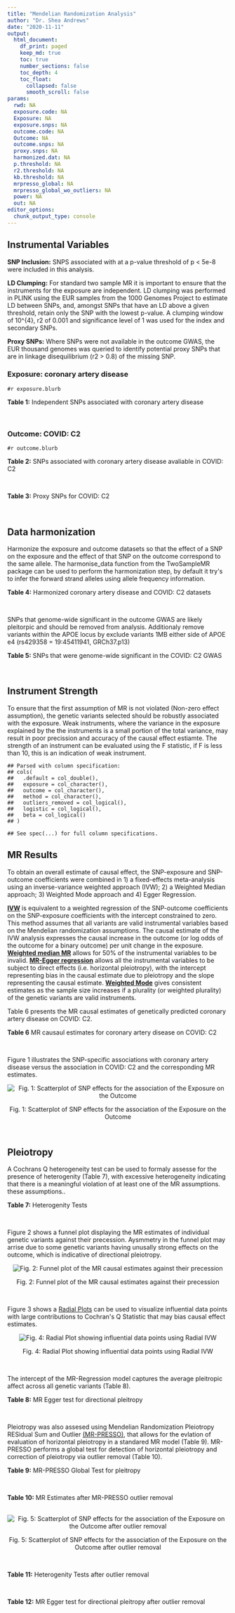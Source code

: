 ```yaml
---
title: "Mendelian Randomization Analysis"
author: "Dr. Shea Andrews"
date: "2020-11-11"
output:
  html_document:
    df_print: paged
    keep_md: true
    toc: true
    number_sections: false
    toc_depth: 4
    toc_float:
      collapsed: false
      smooth_scroll: false
params:
  rwd: NA
  exposure.code: NA
  Exposure: NA
  exposure.snps: NA
  outcome.code: NA
  Outcome: NA
  outcome.snps: NA
  proxy.snps: NA
  harmonized.dat: NA
  p.threshold: NA
  r2.threshold: NA
  kb.threshold: NA
  mrpresso_global: NA
  mrpresso_global_wo_outliers: NA
  power: NA
  out: NA
editor_options:
  chunk_output_type: console
---
```







## Instrumental Variables
**SNP Inclusion:** SNPS associated with at a p-value threshold of p < 5e-8 were included in this analysis.
<br>

**LD Clumping:** For standard two sample MR it is important to ensure that the instruments for the exposure are independent. LD clumping was performed in PLINK using the EUR samples from the 1000 Genomes Project to estimate LD between SNPs, and, amongst SNPs that have an LD above a given threshold, retain only the SNP with the lowest p-value. A clumping window of 10^{4}, r2 of 0.001 and significance level of 1 was used for the index and secondary SNPs.
<br>

**Proxy SNPs:** Where SNPs were not available in the outcome GWAS, the EUR thousand genomes was queried to identify potential proxy SNPs that are in linkage disequilibrium (r2 > 0.8) of the missing SNP.
<br>

### Exposure: coronary artery disease
`#r exposure.blurb`
<br>

**Table 1:** Independent SNPs associated with coronary artery disease
<div data-pagedtable="false">
  <script data-pagedtable-source type="application/json">
{"columns":[{"label":["SNP"],"name":[1],"type":["chr"],"align":["left"]},{"label":["CHROM"],"name":[2],"type":["dbl"],"align":["right"]},{"label":["POS"],"name":[3],"type":["dbl"],"align":["right"]},{"label":["REF"],"name":[4],"type":["chr"],"align":["left"]},{"label":["ALT"],"name":[5],"type":["chr"],"align":["left"]},{"label":["AF"],"name":[6],"type":["dbl"],"align":["right"]},{"label":["BETA"],"name":[7],"type":["dbl"],"align":["right"]},{"label":["SE"],"name":[8],"type":["dbl"],"align":["right"]},{"label":["Z"],"name":[9],"type":["dbl"],"align":["right"]},{"label":["P"],"name":[10],"type":["dbl"],"align":["right"]},{"label":["N"],"name":[11],"type":["dbl"],"align":["right"]},{"label":["TRAIT"],"name":[12],"type":["chr"],"align":["left"]}],"data":[{"1":"rs9970807","2":"1","3":"56965664","4":"C","5":"T","6":"0.084903","7":"-0.125750","8":"0.0166950","9":"-7.532200","10":"5.00e-14","11":"184305","12":"coronary_artery_disease"},{"1":"rs7528419","2":"1","3":"109817192","4":"A","5":"G","6":"0.214180","7":"-0.114530","8":"0.0114820","9":"-9.974740","10":"1.97e-23","11":"184305","12":"coronary_artery_disease"},{"1":"rs6689306","2":"1","3":"154395946","4":"A","5":"G","6":"0.552455","7":"-0.056012","8":"0.0094061","9":"-5.954859","10":"2.60e-09","11":"184305","12":"coronary_artery_disease"},{"1":"rs67180937","2":"1","3":"222823743","4":"T","5":"G","6":"0.663052","7":"0.078807","8":"0.0110551","9":"7.128565","10":"1.01e-12","11":"184305","12":"coronary_artery_disease"},{"1":"rs16986953","2":"2","3":"19942473","4":"G","5":"A","6":"0.104706","7":"0.085160","8":"0.0150265","9":"5.667320","10":"1.45e-08","11":"184305","12":"coronary_artery_disease"},{"1":"rs515135","2":"2","3":"21286057","4":"T","5":"C","6":"0.791985","7":"0.067499","8":"0.0121924","9":"5.536154","10":"3.09e-08","11":"184305","12":"coronary_artery_disease"},{"1":"rs7568458","2":"2","3":"85788175","4":"T","5":"A","6":"0.448518","7":"0.059618","8":"0.0095093","9":"6.269440","10":"3.62e-10","11":"184305","12":"coronary_artery_disease"},{"1":"rs17678683","2":"2","3":"145286559","4":"T","5":"G","6":"0.087681","7":"0.098786","8":"0.0166548","9":"5.931380","10":"3.00e-09","11":"184305","12":"coronary_artery_disease"},{"1":"rs115654617","2":"2","3":"203893999","4":"C","5":"A","6":"0.106962","7":"0.137846","8":"0.0158314","9":"8.707130","10":"3.12e-18","11":"184305","12":"coronary_artery_disease"},{"1":"rs1199338","2":"3","3":"138087467","4":"A","5":"C","6":"0.161866","7":"0.073596","8":"0.0124987","9":"5.888290","10":"3.90e-09","11":"184305","12":"coronary_artery_disease"},{"1":"rs17087335","2":"4","3":"57838583","4":"G","5":"T","6":"0.214637","7":"0.060764","8":"0.0111159","9":"5.466400","10":"4.59e-08","11":"184305","12":"coronary_artery_disease"},{"1":"rs4593108","2":"4","3":"148281001","4":"C","5":"G","6":"0.204651","7":"-0.070830","8":"0.0115558","9":"-6.129390","10":"8.82e-10","11":"184305","12":"coronary_artery_disease"},{"1":"rs9349379","2":"6","3":"12903957","4":"A","5":"G","6":"0.431606","7":"0.131836","8":"0.0096527","9":"13.657900","10":"1.81e-42","11":"184305","12":"coronary_artery_disease"},{"1":"rs56336142","2":"6","3":"39134099","4":"T","5":"C","6":"0.192738","7":"-0.066813","8":"0.0118763","9":"-5.625740","10":"1.85e-08","11":"184305","12":"coronary_artery_disease"},{"1":"rs12202017","2":"6","3":"134173151","4":"A","5":"G","6":"0.300047","7":"-0.066813","8":"0.0099612","9":"-6.707320","10":"1.98e-11","11":"184305","12":"coronary_artery_disease"},{"1":"rs9457927","2":"6","3":"160910282","4":"A","5":"G","6":"0.018743","7":"0.357354","8":"0.0373549","9":"9.566460","10":"1.11e-21","11":"184305","12":"coronary_artery_disease"},{"1":"rs55730499","2":"6","3":"161005610","4":"C","5":"T","6":"0.056243","7":"0.316641","8":"0.0242403","9":"13.062600","10":"5.39e-39","11":"184305","12":"coronary_artery_disease"},{"1":"rs2107595","2":"7","3":"19049388","4":"G","5":"A","6":"0.200470","7":"0.073415","8":"0.0112951","9":"6.499720","10":"8.05e-11","11":"184305","12":"coronary_artery_disease"},{"1":"rs11556924","2":"7","3":"129663496","4":"C","5":"T","6":"0.313325","7":"-0.072569","8":"0.0110605","9":"-6.561100","10":"5.34e-11","11":"184305","12":"coronary_artery_disease"},{"1":"rs3918226","2":"7","3":"150690176","4":"C","5":"T","6":"0.064515","7":"0.133315","8":"0.0221275","9":"6.024860","10":"1.69e-09","11":"184305","12":"coronary_artery_disease"},{"1":"rs2891168","2":"9","3":"22098619","4":"A","5":"G","6":"0.488668","7":"0.193401","8":"0.0091877","9":"21.050000","10":"2.29e-98","11":"184305","12":"coronary_artery_disease"},{"1":"rs2519093","2":"9","3":"136141870","4":"C","5":"T","6":"0.190872","7":"0.079704","8":"0.0117524","9":"6.781930","10":"1.19e-11","11":"184305","12":"coronary_artery_disease"},{"1":"rs2487928","2":"10","3":"30323892","4":"G","5":"A","6":"0.418221","7":"0.062633","8":"0.0095049","9":"6.589550","10":"4.41e-11","11":"184305","12":"coronary_artery_disease"},{"1":"rs1870634","2":"10","3":"44480811","4":"T","5":"G","6":"0.637485","7":"0.075878","8":"0.0097113","9":"7.813372","10":"5.55e-15","11":"184305","12":"coronary_artery_disease"},{"1":"rs1412444","2":"10","3":"91002927","4":"C","5":"T","6":"0.369131","7":"0.066812","8":"0.0096809","9":"6.901420","10":"5.15e-12","11":"184305","12":"coronary_artery_disease"},{"1":"rs11191416","2":"10","3":"104604916","4":"T","5":"G","6":"0.127470","7":"-0.079249","8":"0.0135252","9":"-5.859360","10":"4.65e-09","11":"184305","12":"coronary_artery_disease"},{"1":"rs10840293","2":"11","3":"9751196","4":"G","5":"A","6":"0.549821","7":"0.054714","8":"0.0096190","9":"5.688117","10":"1.28e-08","11":"184305","12":"coronary_artery_disease"},{"1":"rs2128739","2":"11","3":"103673277","4":"A","5":"C","6":"0.676464","7":"-0.065565","8":"0.0100568","9":"-6.519469","10":"7.05e-11","11":"184305","12":"coronary_artery_disease"},{"1":"rs2681472","2":"12","3":"90008959","4":"A","5":"G","6":"0.201306","7":"0.074114","8":"0.0113331","9":"6.539610","10":"6.17e-11","11":"184305","12":"coronary_artery_disease"},{"1":"rs11065979","2":"12","3":"112059557","4":"C","5":"T","6":"0.365499","7":"0.068556","8":"0.0107672","9":"6.367110","10":"1.93e-10","11":"184305","12":"coronary_artery_disease"},{"1":"rs11838776","2":"13","3":"111040681","4":"G","5":"A","6":"0.263277","7":"0.068566","8":"0.0107552","9":"6.375150","10":"1.83e-10","11":"184305","12":"coronary_artery_disease"},{"1":"rs10139550","2":"14","3":"100145710","4":"C","5":"G","6":"0.423033","7":"0.055380","8":"0.0097569","9":"5.675980","10":"1.38e-08","11":"184305","12":"coronary_artery_disease"},{"1":"rs56062135","2":"15","3":"67455630","4":"C","5":"T","6":"0.205729","7":"-0.069743","8":"0.0118937","9":"-5.863860","10":"4.52e-09","11":"184305","12":"coronary_artery_disease"},{"1":"rs4468572","2":"15","3":"79124475","4":"T","5":"C","6":"0.585831","7":"0.077234","8":"0.0095277","9":"8.106259","10":"4.44e-16","11":"184305","12":"coronary_artery_disease"},{"1":"rs8042271","2":"15","3":"89574218","4":"G","5":"A","6":"0.097718","7":"-0.096711","8":"0.0175662","9":"-5.505516","10":"3.68e-08","11":"184305","12":"coronary_artery_disease"},{"1":"rs7212798","2":"17","3":"59013488","4":"T","5":"C","6":"0.146516","7":"0.079961","8":"0.0142216","9":"5.622500","10":"1.88e-08","11":"184305","12":"coronary_artery_disease"},{"1":"rs663129","2":"18","3":"57838401","4":"G","5":"A","6":"0.256835","7":"0.058163","8":"0.0105173","9":"5.530220","10":"3.20e-08","11":"184305","12":"coronary_artery_disease"},{"1":"rs56289821","2":"19","3":"11188247","4":"G","5":"A","6":"0.100378","7":"-0.133610","8":"0.0170415","9":"-7.840270","10":"4.44e-15","11":"184305","12":"coronary_artery_disease"},{"1":"rs4420638","2":"19","3":"45422946","4":"A","5":"G","6":"0.166036","7":"0.091906","8":"0.0140977","9":"6.519220","10":"7.07e-11","11":"184305","12":"coronary_artery_disease"},{"1":"rs28451064","2":"21","3":"35593827","4":"G","5":"A","6":"0.121186","7":"0.127571","8":"0.0159520","9":"7.997180","10":"1.33e-15","11":"184305","12":"coronary_artery_disease"},{"1":"rs180803","2":"22","3":"24658858","4":"G","5":"T","6":"0.029268","7":"-0.180923","8":"0.0283062","9":"-6.391639","10":"1.64e-10","11":"184305","12":"coronary_artery_disease"}],"options":{"columns":{"min":{},"max":[10]},"rows":{"min":[10],"max":[10]},"pages":{}}}
  </script>
</div>
<br>

### Outcome: COVID: C2
`#r outcome.blurb`
<br>

**Table 2:** SNPs associated with coronary artery disease avaliable in COVID: C2
<div data-pagedtable="false">
  <script data-pagedtable-source type="application/json">
{"columns":[{"label":["SNP"],"name":[1],"type":["chr"],"align":["left"]},{"label":["CHROM"],"name":[2],"type":["dbl"],"align":["right"]},{"label":["POS"],"name":[3],"type":["dbl"],"align":["right"]},{"label":["REF"],"name":[4],"type":["chr"],"align":["left"]},{"label":["ALT"],"name":[5],"type":["chr"],"align":["left"]},{"label":["AF"],"name":[6],"type":["dbl"],"align":["right"]},{"label":["BETA"],"name":[7],"type":["dbl"],"align":["right"]},{"label":["SE"],"name":[8],"type":["dbl"],"align":["right"]},{"label":["Z"],"name":[9],"type":["dbl"],"align":["right"]},{"label":["P"],"name":[10],"type":["dbl"],"align":["right"]},{"label":["N"],"name":[11],"type":["dbl"],"align":["right"]},{"label":["TRAIT"],"name":[12],"type":["chr"],"align":["left"]}],"data":[{"1":"rs9970807","2":"1","3":"56965664","4":"C","5":"T","6":"0.09787","7":"-0.0164270","8":"0.020982","9":"-0.78290916","10":"4.337e-01","11":"1388090","12":"covid_vs._population"},{"1":"rs7528419","2":"1","3":"109817192","4":"A","5":"G","6":"0.22320","7":"-0.0012524","8":"0.015100","9":"-0.08294040","10":"9.339e-01","11":"1388090","12":"covid_vs._population"},{"1":"rs6689306","2":"1","3":"154395946","4":"A","5":"G","6":"0.57050","7":"0.0065745","8":"0.013637","9":"0.48210750","10":"6.297e-01","11":"1345000","12":"covid_vs._population"},{"1":"rs67180937","2":"1","3":"222823743","4":"T","5":"G","6":"0.70140","7":"0.0250190","8":"0.015972","9":"1.56642875","10":"1.172e-01","11":"692550","12":"covid_vs._population"},{"1":"rs16986953","2":"2","3":"19942473","4":"G","5":"A","6":"0.08085","7":"-0.0118970","8":"0.021860","9":"-0.54423605","10":"5.863e-01","11":"1388090","12":"covid_vs._population"},{"1":"rs515135","2":"2","3":"21286057","4":"T","5":"C","6":"0.81440","7":"-0.0015511","8":"0.016148","9":"-0.09605524","10":"9.235e-01","11":"1378034","12":"covid_vs._population"},{"1":"rs7568458","2":"2","3":"85788175","4":"T","5":"A","6":"0.44870","7":"-0.0164500","8":"0.012652","9":"-1.30018969","10":"1.935e-01","11":"1388089","12":"covid_vs._population"},{"1":"rs17678683","2":"2","3":"145286559","4":"T","5":"G","6":"0.10250","7":"-0.0073693","8":"0.022156","9":"-0.33260968","10":"7.394e-01","11":"1388390","12":"covid_vs._population"},{"1":"rs115654617","2":"2","3":"203893999","4":"C","5":"A","6":"0.12310","7":"0.0050472","8":"0.019585","9":"0.25770743","10":"7.966e-01","11":"1388390","12":"covid_vs._population"},{"1":"rs1199338","2":"3","3":"138087467","4":"A","5":"C","6":"0.16320","7":"0.0093406","8":"0.016797","9":"0.55608740","10":"5.782e-01","11":"1388090","12":"covid_vs._population"},{"1":"rs17087335","2":"4","3":"57838583","4":"G","5":"T","6":"0.20960","7":"0.0205680","8":"0.015866","9":"1.29635699","10":"1.949e-01","11":"1388090","12":"covid_vs._population"},{"1":"rs4593108","2":"4","3":"148281001","4":"C","5":"G","6":"0.19330","7":"-0.0124400","8":"0.016513","9":"-0.75334585","10":"4.512e-01","11":"1378034","12":"covid_vs._population"},{"1":"rs9349379","2":"6","3":"12903957","4":"A","5":"G","6":"0.41550","7":"-0.0073086","8":"0.013275","9":"-0.55055367","10":"5.819e-01","11":"1388090","12":"covid_vs._population"},{"1":"rs56336142","2":"6","3":"39134099","4":"T","5":"C","6":"0.22030","7":"-0.0245540","8":"0.017162","9":"-1.43071903","10":"1.525e-01","11":"1378032","12":"covid_vs._population"},{"1":"rs12202017","2":"6","3":"134173151","4":"A","5":"G","6":"0.27800","7":"-0.0162680","8":"0.016527","9":"-0.98432867","10":"3.249e-01","11":"1358552","12":"covid_vs._population"},{"1":"rs9457927","2":"6","3":"160910282","4":"A","5":"G","6":"0.02443","7":"0.0066498","8":"0.046585","9":"0.14274552","10":"8.865e-01","11":"1377370","12":"covid_vs._population"},{"1":"rs55730499","2":"6","3":"161005610","4":"C","5":"T","6":"0.06987","7":"-0.0179110","8":"0.027341","9":"-0.65509674","10":"5.124e-01","11":"1381782","12":"covid_vs._population"},{"1":"rs2107595","2":"7","3":"19049388","4":"G","5":"A","6":"0.17900","7":"0.0188760","8":"0.018020","9":"1.04750277","10":"2.949e-01","11":"1368914","12":"covid_vs._population"},{"1":"rs11556924","2":"7","3":"129663496","4":"C","5":"T","6":"0.35350","7":"-0.0312790","8":"0.013650","9":"-2.29150183","10":"2.193e-02","11":"1388090","12":"covid_vs._population"},{"1":"rs3918226","2":"7","3":"150690176","4":"C","5":"T","6":"0.08233","7":"-0.0074754","8":"0.026083","9":"-0.28660047","10":"7.744e-01","11":"1371426","12":"covid_vs._population"},{"1":"rs2891168","2":"9","3":"22098619","4":"A","5":"G","6":"0.46080","7":"0.0121920","8":"0.012754","9":"0.95593539","10":"3.391e-01","11":"1388090","12":"covid_vs._population"},{"1":"rs2519093","2":"9","3":"136141870","4":"C","5":"T","6":"0.18110","7":"0.0723600","8":"0.017415","9":"4.15504000","10":"3.254e-05","11":"1372637","12":"covid_vs._population"},{"1":"rs2487928","2":"10","3":"30323892","4":"G","5":"A","6":"0.44200","7":"0.0021265","8":"0.013728","9":"0.15490239","10":"8.769e-01","11":"1378034","12":"covid_vs._population"},{"1":"rs1870634","2":"10","3":"44480811","4":"T","5":"G","6":"0.66400","7":"-0.0034729","8":"0.013219","9":"-0.26272033","10":"7.928e-01","11":"1388390","12":"covid_vs._population"},{"1":"rs1412444","2":"10","3":"91002927","4":"C","5":"T","6":"0.36610","7":"-0.0104180","8":"0.013013","9":"-0.80058403","10":"4.234e-01","11":"1388090","12":"covid_vs._population"},{"1":"rs11191416","2":"10","3":"104604916","4":"T","5":"G","6":"0.10670","7":"-0.0108700","8":"0.022588","9":"-0.48122897","10":"6.303e-01","11":"1375910","12":"covid_vs._population"},{"1":"rs10840293","2":"11","3":"9751196","4":"G","5":"A","6":"0.58070","7":"0.0125810","8":"0.014216","9":"0.88498875","10":"3.762e-01","11":"1368914","12":"covid_vs._population"},{"1":"rs2128739","2":"11","3":"103673277","4":"A","5":"C","6":"0.72510","7":"-0.0107150","8":"0.013764","9":"-0.77848009","10":"4.363e-01","11":"1388090","12":"covid_vs._population"},{"1":"rs2681472","2":"12","3":"90008959","4":"A","5":"G","6":"0.16360","7":"-0.0142730","8":"0.016732","9":"-0.85303610","10":"3.936e-01","11":"1388090","12":"covid_vs._population"},{"1":"rs11065979","2":"12","3":"112059557","4":"C","5":"T","6":"0.39030","7":"-0.0285210","8":"0.014426","9":"-1.97705532","10":"4.804e-02","11":"1371426","12":"covid_vs._population"},{"1":"rs11838776","2":"13","3":"111040681","4":"G","5":"A","6":"0.27770","7":"-0.0113900","8":"0.015792","9":"-0.72125127","10":"4.708e-01","11":"1368914","12":"covid_vs._population"},{"1":"rs10139550","2":"14","3":"100145710","4":"C","5":"G","6":"0.43100","7":"-0.0124830","8":"0.013399","9":"-0.93163669","10":"3.516e-01","11":"1378034","12":"covid_vs._population"},{"1":"rs56062135","2":"15","3":"67455630","4":"C","5":"T","6":"0.23790","7":"0.0031740","8":"0.016358","9":"0.19403350","10":"8.461e-01","11":"1378970","12":"covid_vs._population"},{"1":"rs4468572","2":"15","3":"79124475","4":"T","5":"C","6":"0.59870","7":"0.0100490","8":"0.013354","9":"0.75250861","10":"4.517e-01","11":"1378034","12":"covid_vs._population"},{"1":"rs8042271","2":"15","3":"89574218","4":"G","5":"A","6":"0.08082","7":"-0.0126520","8":"0.030481","9":"-0.41507825","10":"6.781e-01","11":"1353612","12":"covid_vs._population"},{"1":"rs7212798","2":"17","3":"59013488","4":"T","5":"C","6":"0.16460","7":"0.0103770","8":"0.019578","9":"0.53003371","10":"5.961e-01","11":"1163716","12":"covid_vs._population"},{"1":"rs663129","2":"18","3":"57838401","4":"G","5":"A","6":"0.23300","7":"-0.0066227","8":"0.014614","9":"-0.45317504","10":"6.504e-01","11":"1387426","12":"covid_vs._population"},{"1":"rs56289821","2":"19","3":"11188247","4":"G","5":"A","6":"0.11000","7":"-0.0203410","8":"0.019830","9":"-1.02576904","10":"3.050e-01","11":"1388390","12":"covid_vs._population"},{"1":"rs4420638","2":"19","3":"45422946","4":"A","5":"G","6":"0.20540","7":"0.0037276","8":"0.016349","9":"0.22800171","10":"8.196e-01","11":"1388090","12":"covid_vs._population"},{"1":"rs28451064","2":"21","3":"35593827","4":"G","5":"A","6":"0.13900","7":"-0.0250690","8":"0.022305","9":"-1.12391840","10":"2.611e-01","11":"1329951","12":"covid_vs._population"},{"1":"rs180803","2":"22","3":"24658858","4":"G","5":"T","6":"0.01725","7":"0.0256640","8":"0.052039","9":"0.49316859","10":"6.219e-01","11":"813789","12":"covid_vs._population"}],"options":{"columns":{"min":{},"max":[10]},"rows":{"min":[10],"max":[10]},"pages":{}}}
  </script>
</div>
<br>

**Table 3:** Proxy SNPs for COVID: C2
<div data-pagedtable="false">
  <script data-pagedtable-source type="application/json">
{"columns":[{"label":["proxy.outcome"],"name":[1],"type":["lgl"],"align":["right"]},{"label":["target_snp"],"name":[2],"type":["lgl"],"align":["right"]},{"label":["proxy_snp"],"name":[3],"type":["lgl"],"align":["right"]},{"label":["ld.r2"],"name":[4],"type":["lgl"],"align":["right"]},{"label":["Dprime"],"name":[5],"type":["lgl"],"align":["right"]},{"label":["ref.proxy"],"name":[6],"type":["lgl"],"align":["right"]},{"label":["alt.proxy"],"name":[7],"type":["lgl"],"align":["right"]},{"label":["CHROM"],"name":[8],"type":["lgl"],"align":["right"]},{"label":["POS"],"name":[9],"type":["lgl"],"align":["right"]},{"label":["ALT.proxy"],"name":[10],"type":["lgl"],"align":["right"]},{"label":["REF.proxy"],"name":[11],"type":["lgl"],"align":["right"]},{"label":["AF"],"name":[12],"type":["lgl"],"align":["right"]},{"label":["BETA"],"name":[13],"type":["lgl"],"align":["right"]},{"label":["SE"],"name":[14],"type":["lgl"],"align":["right"]},{"label":["P"],"name":[15],"type":["lgl"],"align":["right"]},{"label":["N"],"name":[16],"type":["lgl"],"align":["right"]},{"label":["ref"],"name":[17],"type":["lgl"],"align":["right"]},{"label":["alt"],"name":[18],"type":["lgl"],"align":["right"]},{"label":["ALT"],"name":[19],"type":["lgl"],"align":["right"]},{"label":["REF"],"name":[20],"type":["lgl"],"align":["right"]},{"label":["PHASE"],"name":[21],"type":["lgl"],"align":["right"]}],"data":[{"1":"NA","2":"NA","3":"NA","4":"NA","5":"NA","6":"NA","7":"NA","8":"NA","9":"NA","10":"NA","11":"NA","12":"NA","13":"NA","14":"NA","15":"NA","16":"NA","17":"NA","18":"NA","19":"NA","20":"NA","21":"NA"}],"options":{"columns":{"min":{},"max":[10]},"rows":{"min":[10],"max":[10]},"pages":{}}}
  </script>
</div>
<br>

## Data harmonization
Harmonize the exposure and outcome datasets so that the effect of a SNP on the exposure and the effect of that SNP on the outcome correspond to the same allele. The harmonise_data function from the TwoSampleMR package can be used to perform the harmonization step, by default it try's to infer the forward strand alleles using allele frequency information.
<br>

**Table 4:** Harmonized coronary artery disease and COVID: C2 datasets
<div data-pagedtable="false">
  <script data-pagedtable-source type="application/json">
{"columns":[{"label":["SNP"],"name":[1],"type":["chr"],"align":["left"]},{"label":["effect_allele.exposure"],"name":[2],"type":["chr"],"align":["left"]},{"label":["other_allele.exposure"],"name":[3],"type":["chr"],"align":["left"]},{"label":["effect_allele.outcome"],"name":[4],"type":["chr"],"align":["left"]},{"label":["other_allele.outcome"],"name":[5],"type":["chr"],"align":["left"]},{"label":["beta.exposure"],"name":[6],"type":["dbl"],"align":["right"]},{"label":["beta.outcome"],"name":[7],"type":["dbl"],"align":["right"]},{"label":["eaf.exposure"],"name":[8],"type":["dbl"],"align":["right"]},{"label":["eaf.outcome"],"name":[9],"type":["dbl"],"align":["right"]},{"label":["remove"],"name":[10],"type":["lgl"],"align":["right"]},{"label":["palindromic"],"name":[11],"type":["lgl"],"align":["right"]},{"label":["ambiguous"],"name":[12],"type":["lgl"],"align":["right"]},{"label":["id.outcome"],"name":[13],"type":["chr"],"align":["left"]},{"label":["chr.outcome"],"name":[14],"type":["dbl"],"align":["right"]},{"label":["pos.outcome"],"name":[15],"type":["dbl"],"align":["right"]},{"label":["se.outcome"],"name":[16],"type":["dbl"],"align":["right"]},{"label":["z.outcome"],"name":[17],"type":["dbl"],"align":["right"]},{"label":["pval.outcome"],"name":[18],"type":["dbl"],"align":["right"]},{"label":["samplesize.outcome"],"name":[19],"type":["dbl"],"align":["right"]},{"label":["outcome"],"name":[20],"type":["chr"],"align":["left"]},{"label":["mr_keep.outcome"],"name":[21],"type":["lgl"],"align":["right"]},{"label":["pval_origin.outcome"],"name":[22],"type":["chr"],"align":["left"]},{"label":["chr.exposure"],"name":[23],"type":["dbl"],"align":["right"]},{"label":["pos.exposure"],"name":[24],"type":["dbl"],"align":["right"]},{"label":["se.exposure"],"name":[25],"type":["dbl"],"align":["right"]},{"label":["z.exposure"],"name":[26],"type":["dbl"],"align":["right"]},{"label":["pval.exposure"],"name":[27],"type":["dbl"],"align":["right"]},{"label":["samplesize.exposure"],"name":[28],"type":["dbl"],"align":["right"]},{"label":["exposure"],"name":[29],"type":["chr"],"align":["left"]},{"label":["mr_keep.exposure"],"name":[30],"type":["lgl"],"align":["right"]},{"label":["pval_origin.exposure"],"name":[31],"type":["chr"],"align":["left"]},{"label":["id.exposure"],"name":[32],"type":["chr"],"align":["left"]},{"label":["action"],"name":[33],"type":["dbl"],"align":["right"]},{"label":["mr_keep"],"name":[34],"type":["lgl"],"align":["right"]},{"label":["pt"],"name":[35],"type":["dbl"],"align":["right"]},{"label":["pleitropy_keep"],"name":[36],"type":["lgl"],"align":["right"]},{"label":["mrpresso_RSSobs"],"name":[37],"type":["lgl"],"align":["right"]},{"label":["mrpresso_pval"],"name":[38],"type":["lgl"],"align":["right"]},{"label":["mrpresso_keep"],"name":[39],"type":["lgl"],"align":["right"]}],"data":[{"1":"rs10139550","2":"G","3":"C","4":"G","5":"C","6":"0.055380","7":"-0.0124830","8":"0.423033","9":"0.43100","10":"FALSE","11":"TRUE","12":"TRUE","13":"26fHMM","14":"14","15":"100145710","16":"0.013399","17":"-0.93163669","18":"3.516e-01","19":"1378034","20":"covidhgi2020anaC2v4","21":"TRUE","22":"reported","23":"14","24":"100145710","25":"0.0097569","26":"5.675980","27":"1.38e-08","28":"184305","29":"Nikpay2015cad","30":"TRUE","31":"reported","32":"Bcx0jE","33":"2","34":"FALSE","35":"5e-08","36":"TRUE","37":"NA","38":"NA","39":"NA"},{"1":"rs10840293","2":"A","3":"G","4":"A","5":"G","6":"0.054714","7":"0.0125810","8":"0.549821","9":"0.58070","10":"FALSE","11":"FALSE","12":"FALSE","13":"26fHMM","14":"11","15":"9751196","16":"0.014216","17":"0.88498875","18":"3.762e-01","19":"1368914","20":"covidhgi2020anaC2v4","21":"TRUE","22":"reported","23":"11","24":"9751196","25":"0.0096190","26":"5.688117","27":"1.28e-08","28":"184305","29":"Nikpay2015cad","30":"TRUE","31":"reported","32":"Bcx0jE","33":"2","34":"TRUE","35":"5e-08","36":"TRUE","37":"NA","38":"NA","39":"TRUE"},{"1":"rs11065979","2":"T","3":"C","4":"T","5":"C","6":"0.068556","7":"-0.0285210","8":"0.365499","9":"0.39030","10":"FALSE","11":"FALSE","12":"FALSE","13":"26fHMM","14":"12","15":"112059557","16":"0.014426","17":"-1.97705532","18":"4.804e-02","19":"1371426","20":"covidhgi2020anaC2v4","21":"TRUE","22":"reported","23":"12","24":"112059557","25":"0.0107672","26":"6.367110","27":"1.93e-10","28":"184305","29":"Nikpay2015cad","30":"TRUE","31":"reported","32":"Bcx0jE","33":"2","34":"TRUE","35":"5e-08","36":"TRUE","37":"NA","38":"NA","39":"TRUE"},{"1":"rs11191416","2":"G","3":"T","4":"G","5":"T","6":"-0.079249","7":"-0.0108700","8":"0.127470","9":"0.10670","10":"FALSE","11":"FALSE","12":"FALSE","13":"26fHMM","14":"10","15":"104604916","16":"0.022588","17":"-0.48122897","18":"6.303e-01","19":"1375910","20":"covidhgi2020anaC2v4","21":"TRUE","22":"reported","23":"10","24":"104604916","25":"0.0135252","26":"-5.859360","27":"4.65e-09","28":"184305","29":"Nikpay2015cad","30":"TRUE","31":"reported","32":"Bcx0jE","33":"2","34":"TRUE","35":"5e-08","36":"TRUE","37":"NA","38":"NA","39":"TRUE"},{"1":"rs11556924","2":"T","3":"C","4":"T","5":"C","6":"-0.072569","7":"-0.0312790","8":"0.313325","9":"0.35350","10":"FALSE","11":"FALSE","12":"FALSE","13":"26fHMM","14":"7","15":"129663496","16":"0.013650","17":"-2.29150183","18":"2.193e-02","19":"1388090","20":"covidhgi2020anaC2v4","21":"TRUE","22":"reported","23":"7","24":"129663496","25":"0.0110605","26":"-6.561100","27":"5.34e-11","28":"184305","29":"Nikpay2015cad","30":"TRUE","31":"reported","32":"Bcx0jE","33":"2","34":"TRUE","35":"5e-08","36":"TRUE","37":"NA","38":"NA","39":"TRUE"},{"1":"rs115654617","2":"A","3":"C","4":"A","5":"C","6":"0.137846","7":"0.0050472","8":"0.106962","9":"0.12310","10":"FALSE","11":"FALSE","12":"FALSE","13":"26fHMM","14":"2","15":"203893999","16":"0.019585","17":"0.25770743","18":"7.966e-01","19":"1388390","20":"covidhgi2020anaC2v4","21":"TRUE","22":"reported","23":"2","24":"203893999","25":"0.0158314","26":"8.707130","27":"3.12e-18","28":"184305","29":"Nikpay2015cad","30":"TRUE","31":"reported","32":"Bcx0jE","33":"2","34":"TRUE","35":"5e-08","36":"TRUE","37":"NA","38":"NA","39":"TRUE"},{"1":"rs11838776","2":"A","3":"G","4":"A","5":"G","6":"0.068566","7":"-0.0113900","8":"0.263277","9":"0.27770","10":"FALSE","11":"FALSE","12":"FALSE","13":"26fHMM","14":"13","15":"111040681","16":"0.015792","17":"-0.72125127","18":"4.708e-01","19":"1368914","20":"covidhgi2020anaC2v4","21":"TRUE","22":"reported","23":"13","24":"111040681","25":"0.0107552","26":"6.375150","27":"1.83e-10","28":"184305","29":"Nikpay2015cad","30":"TRUE","31":"reported","32":"Bcx0jE","33":"2","34":"TRUE","35":"5e-08","36":"TRUE","37":"NA","38":"NA","39":"TRUE"},{"1":"rs1199338","2":"C","3":"A","4":"C","5":"A","6":"0.073596","7":"0.0093406","8":"0.161866","9":"0.16320","10":"FALSE","11":"FALSE","12":"FALSE","13":"26fHMM","14":"3","15":"138087467","16":"0.016797","17":"0.55608740","18":"5.782e-01","19":"1388090","20":"covidhgi2020anaC2v4","21":"TRUE","22":"reported","23":"3","24":"138087467","25":"0.0124987","26":"5.888290","27":"3.90e-09","28":"184305","29":"Nikpay2015cad","30":"TRUE","31":"reported","32":"Bcx0jE","33":"2","34":"TRUE","35":"5e-08","36":"TRUE","37":"NA","38":"NA","39":"TRUE"},{"1":"rs12202017","2":"G","3":"A","4":"G","5":"A","6":"-0.066813","7":"-0.0162680","8":"0.300047","9":"0.27800","10":"FALSE","11":"FALSE","12":"FALSE","13":"26fHMM","14":"6","15":"134173151","16":"0.016527","17":"-0.98432867","18":"3.249e-01","19":"1358552","20":"covidhgi2020anaC2v4","21":"TRUE","22":"reported","23":"6","24":"134173151","25":"0.0099612","26":"-6.707320","27":"1.98e-11","28":"184305","29":"Nikpay2015cad","30":"TRUE","31":"reported","32":"Bcx0jE","33":"2","34":"TRUE","35":"5e-08","36":"TRUE","37":"NA","38":"NA","39":"TRUE"},{"1":"rs1412444","2":"T","3":"C","4":"T","5":"C","6":"0.066812","7":"-0.0104180","8":"0.369131","9":"0.36610","10":"FALSE","11":"FALSE","12":"FALSE","13":"26fHMM","14":"10","15":"91002927","16":"0.013013","17":"-0.80058403","18":"4.234e-01","19":"1388090","20":"covidhgi2020anaC2v4","21":"TRUE","22":"reported","23":"10","24":"91002927","25":"0.0096809","26":"6.901420","27":"5.15e-12","28":"184305","29":"Nikpay2015cad","30":"TRUE","31":"reported","32":"Bcx0jE","33":"2","34":"TRUE","35":"5e-08","36":"TRUE","37":"NA","38":"NA","39":"TRUE"},{"1":"rs16986953","2":"A","3":"G","4":"A","5":"G","6":"0.085160","7":"-0.0118970","8":"0.104706","9":"0.08085","10":"FALSE","11":"FALSE","12":"FALSE","13":"26fHMM","14":"2","15":"19942473","16":"0.021860","17":"-0.54423605","18":"5.863e-01","19":"1388090","20":"covidhgi2020anaC2v4","21":"TRUE","22":"reported","23":"2","24":"19942473","25":"0.0150265","26":"5.667320","27":"1.45e-08","28":"184305","29":"Nikpay2015cad","30":"TRUE","31":"reported","32":"Bcx0jE","33":"2","34":"TRUE","35":"5e-08","36":"TRUE","37":"NA","38":"NA","39":"TRUE"},{"1":"rs17087335","2":"T","3":"G","4":"T","5":"G","6":"0.060764","7":"0.0205680","8":"0.214637","9":"0.20960","10":"FALSE","11":"FALSE","12":"FALSE","13":"26fHMM","14":"4","15":"57838583","16":"0.015866","17":"1.29635699","18":"1.949e-01","19":"1388090","20":"covidhgi2020anaC2v4","21":"TRUE","22":"reported","23":"4","24":"57838583","25":"0.0111159","26":"5.466400","27":"4.59e-08","28":"184305","29":"Nikpay2015cad","30":"TRUE","31":"reported","32":"Bcx0jE","33":"2","34":"TRUE","35":"5e-08","36":"TRUE","37":"NA","38":"NA","39":"TRUE"},{"1":"rs17678683","2":"G","3":"T","4":"G","5":"T","6":"0.098786","7":"-0.0073693","8":"0.087681","9":"0.10250","10":"FALSE","11":"FALSE","12":"FALSE","13":"26fHMM","14":"2","15":"145286559","16":"0.022156","17":"-0.33260968","18":"7.394e-01","19":"1388390","20":"covidhgi2020anaC2v4","21":"TRUE","22":"reported","23":"2","24":"145286559","25":"0.0166548","26":"5.931380","27":"3.00e-09","28":"184305","29":"Nikpay2015cad","30":"TRUE","31":"reported","32":"Bcx0jE","33":"2","34":"TRUE","35":"5e-08","36":"TRUE","37":"NA","38":"NA","39":"TRUE"},{"1":"rs180803","2":"T","3":"G","4":"T","5":"G","6":"-0.180923","7":"0.0256640","8":"0.029268","9":"0.01725","10":"FALSE","11":"FALSE","12":"FALSE","13":"26fHMM","14":"22","15":"24658858","16":"0.052039","17":"0.49316859","18":"6.219e-01","19":"813789","20":"covidhgi2020anaC2v4","21":"TRUE","22":"reported","23":"22","24":"24658858","25":"0.0283062","26":"-6.391639","27":"1.64e-10","28":"184305","29":"Nikpay2015cad","30":"TRUE","31":"reported","32":"Bcx0jE","33":"2","34":"TRUE","35":"5e-08","36":"TRUE","37":"NA","38":"NA","39":"TRUE"},{"1":"rs1870634","2":"G","3":"T","4":"G","5":"T","6":"0.075878","7":"-0.0034729","8":"0.637485","9":"0.66400","10":"FALSE","11":"FALSE","12":"FALSE","13":"26fHMM","14":"10","15":"44480811","16":"0.013219","17":"-0.26272033","18":"7.928e-01","19":"1388390","20":"covidhgi2020anaC2v4","21":"TRUE","22":"reported","23":"10","24":"44480811","25":"0.0097113","26":"7.813372","27":"5.55e-15","28":"184305","29":"Nikpay2015cad","30":"TRUE","31":"reported","32":"Bcx0jE","33":"2","34":"TRUE","35":"5e-08","36":"TRUE","37":"NA","38":"NA","39":"TRUE"},{"1":"rs2107595","2":"A","3":"G","4":"A","5":"G","6":"0.073415","7":"0.0188760","8":"0.200470","9":"0.17900","10":"FALSE","11":"FALSE","12":"FALSE","13":"26fHMM","14":"7","15":"19049388","16":"0.018020","17":"1.04750277","18":"2.949e-01","19":"1368914","20":"covidhgi2020anaC2v4","21":"TRUE","22":"reported","23":"7","24":"19049388","25":"0.0112951","26":"6.499720","27":"8.05e-11","28":"184305","29":"Nikpay2015cad","30":"TRUE","31":"reported","32":"Bcx0jE","33":"2","34":"TRUE","35":"5e-08","36":"TRUE","37":"NA","38":"NA","39":"TRUE"},{"1":"rs2128739","2":"C","3":"A","4":"C","5":"A","6":"-0.065565","7":"-0.0107150","8":"0.676464","9":"0.72510","10":"FALSE","11":"FALSE","12":"FALSE","13":"26fHMM","14":"11","15":"103673277","16":"0.013764","17":"-0.77848009","18":"4.363e-01","19":"1388090","20":"covidhgi2020anaC2v4","21":"TRUE","22":"reported","23":"11","24":"103673277","25":"0.0100568","26":"-6.519469","27":"7.05e-11","28":"184305","29":"Nikpay2015cad","30":"TRUE","31":"reported","32":"Bcx0jE","33":"2","34":"TRUE","35":"5e-08","36":"TRUE","37":"NA","38":"NA","39":"TRUE"},{"1":"rs2487928","2":"A","3":"G","4":"A","5":"G","6":"0.062633","7":"0.0021265","8":"0.418221","9":"0.44200","10":"FALSE","11":"FALSE","12":"FALSE","13":"26fHMM","14":"10","15":"30323892","16":"0.013728","17":"0.15490239","18":"8.769e-01","19":"1378034","20":"covidhgi2020anaC2v4","21":"TRUE","22":"reported","23":"10","24":"30323892","25":"0.0095049","26":"6.589550","27":"4.41e-11","28":"184305","29":"Nikpay2015cad","30":"TRUE","31":"reported","32":"Bcx0jE","33":"2","34":"TRUE","35":"5e-08","36":"TRUE","37":"NA","38":"NA","39":"TRUE"},{"1":"rs2519093","2":"T","3":"C","4":"T","5":"C","6":"0.079704","7":"0.0723600","8":"0.190872","9":"0.18110","10":"FALSE","11":"FALSE","12":"FALSE","13":"26fHMM","14":"9","15":"136141870","16":"0.017415","17":"4.15504000","18":"3.254e-05","19":"1372637","20":"covidhgi2020anaC2v4","21":"TRUE","22":"reported","23":"9","24":"136141870","25":"0.0117524","26":"6.781930","27":"1.19e-11","28":"184305","29":"Nikpay2015cad","30":"TRUE","31":"reported","32":"Bcx0jE","33":"2","34":"TRUE","35":"5e-08","36":"TRUE","37":"NA","38":"NA","39":"TRUE"},{"1":"rs2681472","2":"G","3":"A","4":"G","5":"A","6":"0.074114","7":"-0.0142730","8":"0.201306","9":"0.16360","10":"FALSE","11":"FALSE","12":"FALSE","13":"26fHMM","14":"12","15":"90008959","16":"0.016732","17":"-0.85303610","18":"3.936e-01","19":"1388090","20":"covidhgi2020anaC2v4","21":"TRUE","22":"reported","23":"12","24":"90008959","25":"0.0113331","26":"6.539610","27":"6.17e-11","28":"184305","29":"Nikpay2015cad","30":"TRUE","31":"reported","32":"Bcx0jE","33":"2","34":"TRUE","35":"5e-08","36":"TRUE","37":"NA","38":"NA","39":"TRUE"},{"1":"rs28451064","2":"A","3":"G","4":"A","5":"G","6":"0.127571","7":"-0.0250690","8":"0.121186","9":"0.13900","10":"FALSE","11":"FALSE","12":"FALSE","13":"26fHMM","14":"21","15":"35593827","16":"0.022305","17":"-1.12391840","18":"2.611e-01","19":"1329951","20":"covidhgi2020anaC2v4","21":"TRUE","22":"reported","23":"21","24":"35593827","25":"0.0159520","26":"7.997180","27":"1.33e-15","28":"184305","29":"Nikpay2015cad","30":"TRUE","31":"reported","32":"Bcx0jE","33":"2","34":"TRUE","35":"5e-08","36":"TRUE","37":"NA","38":"NA","39":"TRUE"},{"1":"rs2891168","2":"G","3":"A","4":"G","5":"A","6":"0.193401","7":"0.0121920","8":"0.488668","9":"0.46080","10":"FALSE","11":"FALSE","12":"FALSE","13":"26fHMM","14":"9","15":"22098619","16":"0.012754","17":"0.95593539","18":"3.391e-01","19":"1388090","20":"covidhgi2020anaC2v4","21":"TRUE","22":"reported","23":"9","24":"22098619","25":"0.0091877","26":"21.050000","27":"2.29e-98","28":"184305","29":"Nikpay2015cad","30":"TRUE","31":"reported","32":"Bcx0jE","33":"2","34":"TRUE","35":"5e-08","36":"TRUE","37":"NA","38":"NA","39":"TRUE"},{"1":"rs3918226","2":"T","3":"C","4":"T","5":"C","6":"0.133315","7":"-0.0074754","8":"0.064515","9":"0.08233","10":"FALSE","11":"FALSE","12":"FALSE","13":"26fHMM","14":"7","15":"150690176","16":"0.026083","17":"-0.28660047","18":"7.744e-01","19":"1371426","20":"covidhgi2020anaC2v4","21":"TRUE","22":"reported","23":"7","24":"150690176","25":"0.0221275","26":"6.024860","27":"1.69e-09","28":"184305","29":"Nikpay2015cad","30":"TRUE","31":"reported","32":"Bcx0jE","33":"2","34":"TRUE","35":"5e-08","36":"TRUE","37":"NA","38":"NA","39":"TRUE"},{"1":"rs4420638","2":"G","3":"A","4":"G","5":"A","6":"0.091906","7":"0.0037276","8":"0.166036","9":"0.20540","10":"FALSE","11":"FALSE","12":"FALSE","13":"26fHMM","14":"19","15":"45422946","16":"0.016349","17":"0.22800171","18":"8.196e-01","19":"1388090","20":"covidhgi2020anaC2v4","21":"TRUE","22":"reported","23":"19","24":"45422946","25":"0.0140977","26":"6.519220","27":"7.07e-11","28":"184305","29":"Nikpay2015cad","30":"TRUE","31":"reported","32":"Bcx0jE","33":"2","34":"TRUE","35":"5e-08","36":"TRUE","37":"NA","38":"NA","39":"TRUE"},{"1":"rs4468572","2":"C","3":"T","4":"C","5":"T","6":"0.077234","7":"0.0100490","8":"0.585831","9":"0.59870","10":"FALSE","11":"FALSE","12":"FALSE","13":"26fHMM","14":"15","15":"79124475","16":"0.013354","17":"0.75250861","18":"4.517e-01","19":"1378034","20":"covidhgi2020anaC2v4","21":"TRUE","22":"reported","23":"15","24":"79124475","25":"0.0095277","26":"8.106259","27":"4.44e-16","28":"184305","29":"Nikpay2015cad","30":"TRUE","31":"reported","32":"Bcx0jE","33":"2","34":"TRUE","35":"5e-08","36":"TRUE","37":"NA","38":"NA","39":"TRUE"},{"1":"rs4593108","2":"G","3":"C","4":"G","5":"C","6":"-0.070830","7":"-0.0124400","8":"0.204651","9":"0.19330","10":"FALSE","11":"TRUE","12":"FALSE","13":"26fHMM","14":"4","15":"148281001","16":"0.016513","17":"-0.75334585","18":"4.512e-01","19":"1378034","20":"covidhgi2020anaC2v4","21":"TRUE","22":"reported","23":"4","24":"148281001","25":"0.0115558","26":"-6.129390","27":"8.82e-10","28":"184305","29":"Nikpay2015cad","30":"TRUE","31":"reported","32":"Bcx0jE","33":"2","34":"TRUE","35":"5e-08","36":"TRUE","37":"NA","38":"NA","39":"TRUE"},{"1":"rs515135","2":"C","3":"T","4":"C","5":"T","6":"0.067499","7":"-0.0015511","8":"0.791985","9":"0.81440","10":"FALSE","11":"FALSE","12":"FALSE","13":"26fHMM","14":"2","15":"21286057","16":"0.016148","17":"-0.09605524","18":"9.235e-01","19":"1378034","20":"covidhgi2020anaC2v4","21":"TRUE","22":"reported","23":"2","24":"21286057","25":"0.0121924","26":"5.536154","27":"3.09e-08","28":"184305","29":"Nikpay2015cad","30":"TRUE","31":"reported","32":"Bcx0jE","33":"2","34":"TRUE","35":"5e-08","36":"TRUE","37":"NA","38":"NA","39":"TRUE"},{"1":"rs55730499","2":"T","3":"C","4":"T","5":"C","6":"0.316641","7":"-0.0179110","8":"0.056243","9":"0.06987","10":"FALSE","11":"FALSE","12":"FALSE","13":"26fHMM","14":"6","15":"161005610","16":"0.027341","17":"-0.65509674","18":"5.124e-01","19":"1381782","20":"covidhgi2020anaC2v4","21":"TRUE","22":"reported","23":"6","24":"161005610","25":"0.0242403","26":"13.062600","27":"5.39e-39","28":"184305","29":"Nikpay2015cad","30":"TRUE","31":"reported","32":"Bcx0jE","33":"2","34":"TRUE","35":"5e-08","36":"TRUE","37":"NA","38":"NA","39":"TRUE"},{"1":"rs56062135","2":"T","3":"C","4":"T","5":"C","6":"-0.069743","7":"0.0031740","8":"0.205729","9":"0.23790","10":"FALSE","11":"FALSE","12":"FALSE","13":"26fHMM","14":"15","15":"67455630","16":"0.016358","17":"0.19403350","18":"8.461e-01","19":"1378970","20":"covidhgi2020anaC2v4","21":"TRUE","22":"reported","23":"15","24":"67455630","25":"0.0118937","26":"-5.863860","27":"4.52e-09","28":"184305","29":"Nikpay2015cad","30":"TRUE","31":"reported","32":"Bcx0jE","33":"2","34":"TRUE","35":"5e-08","36":"TRUE","37":"NA","38":"NA","39":"TRUE"},{"1":"rs56289821","2":"A","3":"G","4":"A","5":"G","6":"-0.133610","7":"-0.0203410","8":"0.100378","9":"0.11000","10":"FALSE","11":"FALSE","12":"FALSE","13":"26fHMM","14":"19","15":"11188247","16":"0.019830","17":"-1.02576904","18":"3.050e-01","19":"1388390","20":"covidhgi2020anaC2v4","21":"TRUE","22":"reported","23":"19","24":"11188247","25":"0.0170415","26":"-7.840270","27":"4.44e-15","28":"184305","29":"Nikpay2015cad","30":"TRUE","31":"reported","32":"Bcx0jE","33":"2","34":"TRUE","35":"5e-08","36":"TRUE","37":"NA","38":"NA","39":"TRUE"},{"1":"rs56336142","2":"C","3":"T","4":"C","5":"T","6":"-0.066813","7":"-0.0245540","8":"0.192738","9":"0.22030","10":"FALSE","11":"FALSE","12":"FALSE","13":"26fHMM","14":"6","15":"39134099","16":"0.017162","17":"-1.43071903","18":"1.525e-01","19":"1378032","20":"covidhgi2020anaC2v4","21":"TRUE","22":"reported","23":"6","24":"39134099","25":"0.0118763","26":"-5.625740","27":"1.85e-08","28":"184305","29":"Nikpay2015cad","30":"TRUE","31":"reported","32":"Bcx0jE","33":"2","34":"TRUE","35":"5e-08","36":"TRUE","37":"NA","38":"NA","39":"TRUE"},{"1":"rs663129","2":"A","3":"G","4":"A","5":"G","6":"0.058163","7":"-0.0066227","8":"0.256835","9":"0.23300","10":"FALSE","11":"FALSE","12":"FALSE","13":"26fHMM","14":"18","15":"57838401","16":"0.014614","17":"-0.45317504","18":"6.504e-01","19":"1387426","20":"covidhgi2020anaC2v4","21":"TRUE","22":"reported","23":"18","24":"57838401","25":"0.0105173","26":"5.530220","27":"3.20e-08","28":"184305","29":"Nikpay2015cad","30":"TRUE","31":"reported","32":"Bcx0jE","33":"2","34":"TRUE","35":"5e-08","36":"TRUE","37":"NA","38":"NA","39":"TRUE"},{"1":"rs6689306","2":"G","3":"A","4":"G","5":"A","6":"-0.056012","7":"0.0065745","8":"0.552455","9":"0.57050","10":"FALSE","11":"FALSE","12":"FALSE","13":"26fHMM","14":"1","15":"154395946","16":"0.013637","17":"0.48210750","18":"6.297e-01","19":"1345000","20":"covidhgi2020anaC2v4","21":"TRUE","22":"reported","23":"1","24":"154395946","25":"0.0094061","26":"-5.954859","27":"2.60e-09","28":"184305","29":"Nikpay2015cad","30":"TRUE","31":"reported","32":"Bcx0jE","33":"2","34":"TRUE","35":"5e-08","36":"TRUE","37":"NA","38":"NA","39":"TRUE"},{"1":"rs67180937","2":"G","3":"T","4":"G","5":"T","6":"0.078807","7":"0.0250190","8":"0.663052","9":"0.70140","10":"FALSE","11":"FALSE","12":"FALSE","13":"26fHMM","14":"1","15":"222823743","16":"0.015972","17":"1.56642875","18":"1.172e-01","19":"692550","20":"covidhgi2020anaC2v4","21":"TRUE","22":"reported","23":"1","24":"222823743","25":"0.0110551","26":"7.128565","27":"1.01e-12","28":"184305","29":"Nikpay2015cad","30":"TRUE","31":"reported","32":"Bcx0jE","33":"2","34":"TRUE","35":"5e-08","36":"TRUE","37":"NA","38":"NA","39":"TRUE"},{"1":"rs7212798","2":"C","3":"T","4":"C","5":"T","6":"0.079961","7":"0.0103770","8":"0.146516","9":"0.16460","10":"FALSE","11":"FALSE","12":"FALSE","13":"26fHMM","14":"17","15":"59013488","16":"0.019578","17":"0.53003371","18":"5.961e-01","19":"1163716","20":"covidhgi2020anaC2v4","21":"TRUE","22":"reported","23":"17","24":"59013488","25":"0.0142216","26":"5.622500","27":"1.88e-08","28":"184305","29":"Nikpay2015cad","30":"TRUE","31":"reported","32":"Bcx0jE","33":"2","34":"TRUE","35":"5e-08","36":"TRUE","37":"NA","38":"NA","39":"TRUE"},{"1":"rs7528419","2":"G","3":"A","4":"G","5":"A","6":"-0.114530","7":"-0.0012524","8":"0.214180","9":"0.22320","10":"FALSE","11":"FALSE","12":"FALSE","13":"26fHMM","14":"1","15":"109817192","16":"0.015100","17":"-0.08294040","18":"9.339e-01","19":"1388090","20":"covidhgi2020anaC2v4","21":"TRUE","22":"reported","23":"1","24":"109817192","25":"0.0114820","26":"-9.974740","27":"1.97e-23","28":"184305","29":"Nikpay2015cad","30":"TRUE","31":"reported","32":"Bcx0jE","33":"2","34":"TRUE","35":"5e-08","36":"TRUE","37":"NA","38":"NA","39":"TRUE"},{"1":"rs7568458","2":"A","3":"T","4":"A","5":"T","6":"0.059618","7":"-0.0164500","8":"0.448518","9":"0.44870","10":"FALSE","11":"TRUE","12":"TRUE","13":"26fHMM","14":"2","15":"85788175","16":"0.012652","17":"-1.30018969","18":"1.935e-01","19":"1388089","20":"covidhgi2020anaC2v4","21":"TRUE","22":"reported","23":"2","24":"85788175","25":"0.0095093","26":"6.269440","27":"3.62e-10","28":"184305","29":"Nikpay2015cad","30":"TRUE","31":"reported","32":"Bcx0jE","33":"2","34":"FALSE","35":"5e-08","36":"TRUE","37":"NA","38":"NA","39":"NA"},{"1":"rs8042271","2":"A","3":"G","4":"A","5":"G","6":"-0.096711","7":"-0.0126520","8":"0.097718","9":"0.08082","10":"FALSE","11":"FALSE","12":"FALSE","13":"26fHMM","14":"15","15":"89574218","16":"0.030481","17":"-0.41507825","18":"6.781e-01","19":"1353612","20":"covidhgi2020anaC2v4","21":"TRUE","22":"reported","23":"15","24":"89574218","25":"0.0175662","26":"-5.505516","27":"3.68e-08","28":"184305","29":"Nikpay2015cad","30":"TRUE","31":"reported","32":"Bcx0jE","33":"2","34":"TRUE","35":"5e-08","36":"TRUE","37":"NA","38":"NA","39":"TRUE"},{"1":"rs9349379","2":"G","3":"A","4":"G","5":"A","6":"0.131836","7":"-0.0073086","8":"0.431606","9":"0.41550","10":"FALSE","11":"FALSE","12":"FALSE","13":"26fHMM","14":"6","15":"12903957","16":"0.013275","17":"-0.55055367","18":"5.819e-01","19":"1388090","20":"covidhgi2020anaC2v4","21":"TRUE","22":"reported","23":"6","24":"12903957","25":"0.0096527","26":"13.657900","27":"1.81e-42","28":"184305","29":"Nikpay2015cad","30":"TRUE","31":"reported","32":"Bcx0jE","33":"2","34":"TRUE","35":"5e-08","36":"TRUE","37":"NA","38":"NA","39":"TRUE"},{"1":"rs9457927","2":"G","3":"A","4":"G","5":"A","6":"0.357354","7":"0.0066498","8":"0.018743","9":"0.02443","10":"FALSE","11":"FALSE","12":"FALSE","13":"26fHMM","14":"6","15":"160910282","16":"0.046585","17":"0.14274552","18":"8.865e-01","19":"1377370","20":"covidhgi2020anaC2v4","21":"TRUE","22":"reported","23":"6","24":"160910282","25":"0.0373549","26":"9.566460","27":"1.11e-21","28":"184305","29":"Nikpay2015cad","30":"TRUE","31":"reported","32":"Bcx0jE","33":"2","34":"TRUE","35":"5e-08","36":"TRUE","37":"NA","38":"NA","39":"TRUE"},{"1":"rs9970807","2":"T","3":"C","4":"T","5":"C","6":"-0.125750","7":"-0.0164270","8":"0.084903","9":"0.09787","10":"FALSE","11":"FALSE","12":"FALSE","13":"26fHMM","14":"1","15":"56965664","16":"0.020982","17":"-0.78290916","18":"4.337e-01","19":"1388090","20":"covidhgi2020anaC2v4","21":"TRUE","22":"reported","23":"1","24":"56965664","25":"0.0166950","26":"-7.532200","27":"5.00e-14","28":"184305","29":"Nikpay2015cad","30":"TRUE","31":"reported","32":"Bcx0jE","33":"2","34":"TRUE","35":"5e-08","36":"TRUE","37":"NA","38":"NA","39":"TRUE"}],"options":{"columns":{"min":{},"max":[10]},"rows":{"min":[10],"max":[10]},"pages":{}}}
  </script>
</div>
<br>

SNPs that genome-wide significant in the outcome GWAS are likely pleitorpic and should be removed from analysis. Additionaly remove variants within the APOE locus by exclude variants 1MB either side of APOE e4 (rs429358 = 19:45411941, GRCh37.p13)
<br>


**Table 5:** SNPs that were genome-wide significant in the COVID: C2 GWAS
<div data-pagedtable="false">
  <script data-pagedtable-source type="application/json">
{"columns":[{"label":["SNP"],"name":[1],"type":["chr"],"align":["left"]},{"label":["chr.outcome"],"name":[2],"type":["dbl"],"align":["right"]},{"label":["pos.outcome"],"name":[3],"type":["dbl"],"align":["right"]},{"label":["pval.exposure"],"name":[4],"type":["dbl"],"align":["right"]},{"label":["pval.outcome"],"name":[5],"type":["dbl"],"align":["right"]}],"data":[],"options":{"columns":{"min":{},"max":[10]},"rows":{"min":[10],"max":[10]},"pages":{}}}
  </script>
</div>
<br>


## Instrument Strength
To ensure that the first assumption of MR is not violated (Non-zero effect assumption), the genetic variants selected should be robustly associated with the exposure. Weak instruments, where the variance in the exposure explained by the the instruments is a small portion of the total variance, may result in poor precission and accuracy of the causal effect estiamte. The strength of an instrument can be evaluated using the F statistic, if F is less than 10, this is an indication of weak instrument.


```
## Parsed with column specification:
## cols(
##   .default = col_double(),
##   exposure = col_character(),
##   outcome = col_character(),
##   method = col_character(),
##   outliers_removed = col_logical(),
##   logistic = col_logical(),
##   beta = col_logical()
## )
```

```
## See spec(...) for full column specifications.
```

<div data-pagedtable="false">
  <script data-pagedtable-source type="application/json">
{"columns":[{"label":["outliers_removed"],"name":[1],"type":["lgl"],"align":["right"]},{"label":["pve.exposure"],"name":[2],"type":["dbl"],"align":["right"]},{"label":["F"],"name":[3],"type":["dbl"],"align":["right"]},{"label":["Alpha"],"name":[4],"type":["dbl"],"align":["right"]},{"label":["NCP"],"name":[5],"type":["dbl"],"align":["right"]},{"label":["Power"],"name":[6],"type":["dbl"],"align":["right"]}],"data":[{"1":"FALSE","2":"0.01311258","3":"62.77674","4":"0.05","5":"4.83757","6":"0.5946506"}],"options":{"columns":{"min":{},"max":[10]},"rows":{"min":[10],"max":[10]},"pages":{}}}
  </script>
</div>

##  MR Results
To obtain an overall estimate of causal effect, the SNP-exposure and SNP-outcome coefficients were combined in 1) a fixed-effects meta-analysis using an inverse-variance weighted approach (IVW); 2) a Weighted Median approach; 3) Weighted Mode approach and 4) Egger Regression.


[**IVW**](https://doi.org/10.1002/gepi.21758) is equivalent to a weighted regression of the SNP-outcome coefficients on the SNP-exposure coefficients with the intercept constrained to zero. This method assumes that all variants are valid instrumental variables based on the Mendelian randomization assumptions. The causal estimate of the IVW analysis expresses the causal increase in the outcome (or log odds of the outcome for a binary outcome) per unit change in the exposure. [**Weighted median MR**](https://doi.org/10.1002/gepi.21965) allows for 50% of the instrumental variables to be invalid. [**MR-Egger regression**](https://doi.org/10.1093/ije/dyw220) allows all the instrumental variables to be subject to direct effects (i.e. horizontal pleiotropy), with the intercept representing bias in the causal estimate due to pleiotropy and the slope representing the causal estimate. [**Weighted Mode**](https://doi.org/10.1093/ije/dyx102) gives consistent estimates as the sample size increases if a plurality (or weighted plurality) of the genetic variants are valid instruments.
<br>



Table 6 presents the MR causal estimates of genetically predicted coronary artery disease on COVID: C2.
<br>

**Table 6** MR causaul estimates for coronary artery disease on COVID: C2
<div data-pagedtable="false">
  <script data-pagedtable-source type="application/json">
{"columns":[{"label":["id.exposure"],"name":[1],"type":["chr"],"align":["left"]},{"label":["id.outcome"],"name":[2],"type":["chr"],"align":["left"]},{"label":["outcome"],"name":[3],"type":["fctr"],"align":["left"]},{"label":["exposure"],"name":[4],"type":["fctr"],"align":["left"]},{"label":["method"],"name":[5],"type":["fctr"],"align":["left"]},{"label":["nsnp"],"name":[6],"type":["int"],"align":["right"]},{"label":["b"],"name":[7],"type":["dbl"],"align":["right"]},{"label":["se"],"name":[8],"type":["dbl"],"align":["right"]},{"label":["pval"],"name":[9],"type":["dbl"],"align":["right"]}],"data":[{"1":"Bcx0jE","2":"26fHMM","3":"covidhgi2020anaC2v4","4":"Nikpay2015cad","5":"Inverse variance weighted (fixed effects)","6":"39","7":"0.04357892","8":"0.02730800","9":"0.1105268"},{"1":"Bcx0jE","2":"26fHMM","3":"covidhgi2020anaC2v4","4":"Nikpay2015cad","5":"Weighted median","6":"39","7":"0.03476219","8":"0.04094694","9":"0.3959052"},{"1":"Bcx0jE","2":"26fHMM","3":"covidhgi2020anaC2v4","4":"Nikpay2015cad","5":"Weighted mode","6":"39","7":"0.01573276","8":"0.05131310","9":"0.7608191"},{"1":"Bcx0jE","2":"26fHMM","3":"covidhgi2020anaC2v4","4":"Nikpay2015cad","5":"MR Egger","6":"39","7":"-0.02678541","8":"0.06694433","9":"0.6913728"}],"options":{"columns":{"min":{},"max":[10]},"rows":{"min":[10],"max":[10]},"pages":{}}}
  </script>
</div>
<br>

Figure 1 illustrates the SNP-specific associations with coronary artery disease versus the association in COVID: C2 and the corresponding MR estimates.
<br>

<div class="figure" style="text-align: center">
<img src="/sc/arion/projects/LOAD/shea/Projects/MRcovid/results/MRcovid/Nikpay2015cad/covidhgi2020anaC2v4/Nikpay2015cad_5e-8_covidhgi2020anaC2v4_MR_Analaysis_files/figure-html/scatter_plot-1.png" alt="Fig. 1: Scatterplot of SNP effects for the association of the Exposure on the Outcome"  />
<p class="caption">Fig. 1: Scatterplot of SNP effects for the association of the Exposure on the Outcome</p>
</div>
<br>


## Pleiotropy
A Cochrans Q heterogeneity test can be used to formaly assesse for the presence of heterogenity (Table 7), with excessive heterogeneity indicating that there is a meaningful violation of at least one of the MR assumptions.
these assumptions..
<br>

**Table 7:** Heterogenity Tests
<div data-pagedtable="false">
  <script data-pagedtable-source type="application/json">
{"columns":[{"label":["id.exposure"],"name":[1],"type":["chr"],"align":["left"]},{"label":["id.outcome"],"name":[2],"type":["chr"],"align":["left"]},{"label":["outcome"],"name":[3],"type":["fctr"],"align":["left"]},{"label":["exposure"],"name":[4],"type":["fctr"],"align":["left"]},{"label":["method"],"name":[5],"type":["fctr"],"align":["left"]},{"label":["Q"],"name":[6],"type":["dbl"],"align":["right"]},{"label":["Q_df"],"name":[7],"type":["dbl"],"align":["right"]},{"label":["Q_pval"],"name":[8],"type":["dbl"],"align":["right"]}],"data":[{"1":"Bcx0jE","2":"26fHMM","3":"covidhgi2020anaC2v4","4":"Nikpay2015cad","5":"MR Egger","6":"42.01384","7":"37","8":"0.2626543"},{"1":"Bcx0jE","2":"26fHMM","3":"covidhgi2020anaC2v4","4":"Nikpay2015cad","5":"Inverse variance weighted","6":"43.56058","7":"38","8":"0.2467282"}],"options":{"columns":{"min":{},"max":[10]},"rows":{"min":[10],"max":[10]},"pages":{}}}
  </script>
</div>
<br>

Figure 2 shows a funnel plot displaying the MR estimates of individual genetic variants against their precession. Aysmmetry in the funnel plot may arrise due to some genetic variants having unusally strong effects on the outcome, which is indicative of directional pleiotropy.
<br>

<div class="figure" style="text-align: center">
<img src="/sc/arion/projects/LOAD/shea/Projects/MRcovid/results/MRcovid/Nikpay2015cad/covidhgi2020anaC2v4/Nikpay2015cad_5e-8_covidhgi2020anaC2v4_MR_Analaysis_files/figure-html/funnel_plot-1.png" alt="Fig. 2: Funnel plot of the MR causal estimates against their precession"  />
<p class="caption">Fig. 2: Funnel plot of the MR causal estimates against their precession</p>
</div>
<br>

Figure 3 shows a [Radial Plots](https://github.com/WSpiller/RadialMR) can be used to visualize influential data points with large contributions to Cochran's Q Statistic that may bias causal effect estimates.



<div class="figure" style="text-align: center">
<img src="/sc/arion/projects/LOAD/shea/Projects/MRcovid/results/MRcovid/Nikpay2015cad/covidhgi2020anaC2v4/Nikpay2015cad_5e-8_covidhgi2020anaC2v4_MR_Analaysis_files/figure-html/Radial_Plot-1.png" alt="Fig. 4: Radial Plot showing influential data points using Radial IVW"  />
<p class="caption">Fig. 4: Radial Plot showing influential data points using Radial IVW</p>
</div>
<br>

The intercept of the MR-Regression model captures the average pleitropic affect across all genetic variants (Table 8).
<br>

**Table 8:** MR Egger test for directional pleitropy
<div data-pagedtable="false">
  <script data-pagedtable-source type="application/json">
{"columns":[{"label":["id.exposure"],"name":[1],"type":["chr"],"align":["left"]},{"label":["id.outcome"],"name":[2],"type":["chr"],"align":["left"]},{"label":["outcome"],"name":[3],"type":["fctr"],"align":["left"]},{"label":["exposure"],"name":[4],"type":["fctr"],"align":["left"]},{"label":["egger_intercept"],"name":[5],"type":["dbl"],"align":["right"]},{"label":["se"],"name":[6],"type":["dbl"],"align":["right"]},{"label":["pval"],"name":[7],"type":["dbl"],"align":["right"]}],"data":[{"1":"Bcx0jE","2":"26fHMM","3":"covidhgi2020anaC2v4","4":"Nikpay2015cad","5":"0.007660809","6":"0.006563873","7":"0.25063"}],"options":{"columns":{"min":{},"max":[10]},"rows":{"min":[10],"max":[10]},"pages":{}}}
  </script>
</div>
<br>

Pleiotropy was also assesed using Mendelian Randomization Pleiotropy RESidual Sum and Outlier [(MR-PRESSO)](https://doi.org/10.1038/s41588-018-0099-7), that allows for the evlation of evaluation of horizontal pleiotropy in a standared MR model (Table 9). MR-PRESSO performs a global test for detection of horizontal pleiotropy and correction of pleiotropy via outlier removal (Table 10).
<br>

**Table 9:** MR-PRESSO Global Test for pleitropy
<div data-pagedtable="false">
  <script data-pagedtable-source type="application/json">
{"columns":[{"label":["id.exposure"],"name":[1],"type":["chr"],"align":["left"]},{"label":["id.outcome"],"name":[2],"type":["chr"],"align":["left"]},{"label":["outcome"],"name":[3],"type":["chr"],"align":["left"]},{"label":["exposure"],"name":[4],"type":["chr"],"align":["left"]},{"label":["pt"],"name":[5],"type":["dbl"],"align":["right"]},{"label":["outliers_removed"],"name":[6],"type":["lgl"],"align":["right"]},{"label":["n_outliers"],"name":[7],"type":["dbl"],"align":["right"]},{"label":["RSSobs"],"name":[8],"type":["dbl"],"align":["right"]},{"label":["pval"],"name":[9],"type":["dbl"],"align":["right"]}],"data":[{"1":"Bcx0jE","2":"26fHMM","3":"covidhgi2020anaC2v4","4":"Nikpay2015cad","5":"5e-08","6":"FALSE","7":"0","8":"45.48461","9":"0.2646"}],"options":{"columns":{"min":{},"max":[10]},"rows":{"min":[10],"max":[10]},"pages":{}}}
  </script>
</div>
<br>


**Table 10:** MR Estimates after MR-PRESSO outlier removal
<div data-pagedtable="false">
  <script data-pagedtable-source type="application/json">
{"columns":[{"label":["id.exposure"],"name":[1],"type":["chr"],"align":["left"]},{"label":["id.outcome"],"name":[2],"type":["chr"],"align":["left"]},{"label":["outcome"],"name":[3],"type":["fctr"],"align":["left"]},{"label":["exposure"],"name":[4],"type":["fctr"],"align":["left"]},{"label":["method"],"name":[5],"type":["fctr"],"align":["left"]},{"label":["nsnp"],"name":[6],"type":["int"],"align":["right"]},{"label":["b"],"name":[7],"type":["dbl"],"align":["right"]},{"label":["se"],"name":[8],"type":["dbl"],"align":["right"]},{"label":["pval"],"name":[9],"type":["dbl"],"align":["right"]}],"data":[{"1":"Bcx0jE","2":"26fHMM","3":"covidhgi2020anaC2v4","4":"Nikpay2015cad","5":"Inverse variance weighted (fixed effects)","6":"39","7":"0.04357892","8":"0.02730800","9":"0.1105268"},{"1":"Bcx0jE","2":"26fHMM","3":"covidhgi2020anaC2v4","4":"Nikpay2015cad","5":"Weighted median","6":"39","7":"0.03476219","8":"0.03896026","9":"0.3722603"},{"1":"Bcx0jE","2":"26fHMM","3":"covidhgi2020anaC2v4","4":"Nikpay2015cad","5":"Weighted mode","6":"39","7":"0.01573276","8":"0.05079184","9":"0.7584435"},{"1":"Bcx0jE","2":"26fHMM","3":"covidhgi2020anaC2v4","4":"Nikpay2015cad","5":"MR Egger","6":"39","7":"-0.02678541","8":"0.06694433","9":"0.6913728"}],"options":{"columns":{"min":{},"max":[10]},"rows":{"min":[10],"max":[10]},"pages":{}}}
  </script>
</div>
<br>

<div class="figure" style="text-align: center">
<img src="/sc/arion/projects/LOAD/shea/Projects/MRcovid/results/MRcovid/Nikpay2015cad/covidhgi2020anaC2v4/Nikpay2015cad_5e-8_covidhgi2020anaC2v4_MR_Analaysis_files/figure-html/scatter_plot_outlier-1.png" alt="Fig. 5: Scatterplot of SNP effects for the association of the Exposure on the Outcome after outlier removal"  />
<p class="caption">Fig. 5: Scatterplot of SNP effects for the association of the Exposure on the Outcome after outlier removal</p>
</div>
<br>

**Table 11:** Heterogenity Tests after outlier removal
<div data-pagedtable="false">
  <script data-pagedtable-source type="application/json">
{"columns":[{"label":["id.exposure"],"name":[1],"type":["chr"],"align":["left"]},{"label":["id.outcome"],"name":[2],"type":["chr"],"align":["left"]},{"label":["outcome"],"name":[3],"type":["fctr"],"align":["left"]},{"label":["exposure"],"name":[4],"type":["fctr"],"align":["left"]},{"label":["method"],"name":[5],"type":["fctr"],"align":["left"]},{"label":["Q"],"name":[6],"type":["dbl"],"align":["right"]},{"label":["Q_df"],"name":[7],"type":["dbl"],"align":["right"]},{"label":["Q_pval"],"name":[8],"type":["dbl"],"align":["right"]}],"data":[{"1":"Bcx0jE","2":"26fHMM","3":"covidhgi2020anaC2v4","4":"Nikpay2015cad","5":"MR Egger","6":"42.01384","7":"37","8":"0.2626543"},{"1":"Bcx0jE","2":"26fHMM","3":"covidhgi2020anaC2v4","4":"Nikpay2015cad","5":"Inverse variance weighted","6":"43.56058","7":"38","8":"0.2467282"}],"options":{"columns":{"min":{},"max":[10]},"rows":{"min":[10],"max":[10]},"pages":{}}}
  </script>
</div>
<br>

**Table 12:** MR Egger test for directional pleitropy after outlier removal
<div data-pagedtable="false">
  <script data-pagedtable-source type="application/json">
{"columns":[{"label":["id.exposure"],"name":[1],"type":["chr"],"align":["left"]},{"label":["id.outcome"],"name":[2],"type":["chr"],"align":["left"]},{"label":["outcome"],"name":[3],"type":["fctr"],"align":["left"]},{"label":["exposure"],"name":[4],"type":["fctr"],"align":["left"]},{"label":["egger_intercept"],"name":[5],"type":["dbl"],"align":["right"]},{"label":["se"],"name":[6],"type":["dbl"],"align":["right"]},{"label":["pval"],"name":[7],"type":["dbl"],"align":["right"]}],"data":[{"1":"Bcx0jE","2":"26fHMM","3":"covidhgi2020anaC2v4","4":"Nikpay2015cad","5":"0.007660809","6":"0.006563873","7":"0.25063"}],"options":{"columns":{"min":{},"max":[10]},"rows":{"min":[10],"max":[10]},"pages":{}}}
  </script>
</div>
<br>
